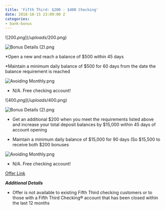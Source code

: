 ```yaml
---
title: 'Fifth Third: $200 - $400 Checking'
date: 2018-10-15 23:09:00 Z
categories:
- bank-bonus
---
```


![$200.png](/uploads/$200.png)

![Bonus Details (2).png](/uploads/Bonus%20Details%20(2).png)

\*Open a new  and reach a balance of $500 within 45 days

\*Maintain a minimum daily balance of $500 for 60 days from the date the balance requirement is reached

![Avoiding Monthly.png](/uploads/Avoiding%20Monthly.png)

* N/A. Free checking account!


![$400.png](/uploads/$400.png)

![Bonus Details (2).png](/uploads/Bonus%20Details%20(2).png)

* Get an additional $200 when you meet the requirements listed above and increase your total deposit balances by $15,000 within 45 days of account opening

* Maintain a minimum daily balance of $15,000 for 90 days (So $15,500 to receive both $200 bonuses

![Avoiding Monthly.png](/uploads/Avoiding%20Monthly.png)

* N/A. Free checking account!

[Offer Link](https://accounts.53.com/banking/offer/checking?&cid=cpc:goog:AO18_Checking:Brand\+Bank\+Stacked:5%2F3%20bank%20bonus_b&mkwid=s_pcrid__pkw_5%2F3%20bank%20bonus_pmt_b_pdv_c_slid__pgrid_58635414238_ptaid_kwd-418285471405_&gclid=Cj0KCQjwquTbBRCSARIsADzW88zC0fgr8HdUMEDD4pivA-UTF1nQqrc3GWSeOANsr1XMl76_GPNonqAaAldxEALw_wcB)

***Additional Details***

* Offer is not available to existing Fifth Third checking customers or to those with a Fifth Third Checking® account that has been closed within the last 12 months